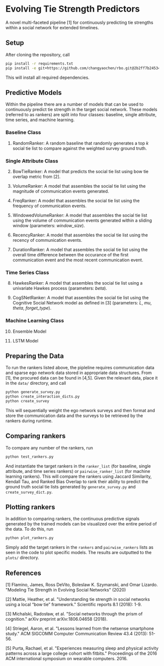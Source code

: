 # Evolving Tie Strength Predictors

A novel multi-faceted pipeline [1] for continuously predicting tie strengths within a social network for extended timelines.

## Setup

After cloning the repository, call

```bash
pip install -r requirements.txt
pip install -e git+https://github.com/changyaochen/rbo.git@2b2ff7b24534f342a5153573bf384c06317ec2de#egg=rbo
```

This will install all required dependencies.

## Predictive Models

Within the pipeline there are a number of models that can be used to continuously predict tie strength in the target social network. These models (referred to as rankers) are split into four classes: baseline, single attribute, time series, and machine learning.

### Baseline Class

1) RandomRanker: A random baseline that randomly generates a top *k* social tie list to compare against the weighted survey ground truth.

### Single Attribute Class

2) BowTieRanker: A model that predicts the social tie list using bow tie overlap metric from [2].

3) VolumeRanker: A model that assembles the social tie list using the magnitude of communication events generated.

4) FreqRanker: A model that assembles the social tie list using the frequency of communication events.

5) WindowedVolumeRanker: A model that assembles the social tie list using the volume of communication events generated within a sliding window (parameters: *window_size*).

6) RecencyRanker: A model that assembles the social tie list using the recency of communication events.

7) DurationRanker: A model that assembles the social tie list using the overall time difference between the occurance of the first communication event and the most recent communication event.

### Time Series Class

8) HawkesRanker: A model that assembles the social tie list using a univariate Hawkes process (parameters: *beta*).

9) CogSNetRanker: A model that assembles the social tie list using the Cognitive Social Network model as defined in [3] (parameters: *L*, *mu*, *theta*, *forget_type*).

### Machine Learning Class

10) Ensemble Model

11) LSTM Model

## Preparing the Data

To run the rankers listed above, the pipleline requires communication data and sparse ego network data stored in appropriate data structures. From [1], the procured data can be found in [4,5]. Given the relevant data, place it in the `data/` directory, and call

```bash
python generate_survey.py
python create_interaction_dicts.py
python create_survey
```

This will sequentially weight the ego network surveys and then format and store the communication data and the surveys to be retrieved by the rankers during runtime.

## Comparing rankers

To compare any number of the rankers, run 

```bash
python test_rankers.py
```

And instantiate the target rankers in the `ranker_list` (for baseline, single attribute, and time series rankers) or `pairwise_ranker_list` (for machine learning rankers). This will compare the rankers using Jaccard Similarity, Kendall Tau, and Ranked Bias Overlap to rank their ability to predict the ground truth social tie lists generated by `generate_survey.py` and `create_survey_dict.py`.

## Plotting rankers

In addition to comparing rankers, the continuous predictive signals generated by the trained models can be visualized over the entire period of the data. To do this, run

```bash
python plot_rankers.py
```

Simply add the target rankers in the `rankers` and `pairwise_rankers` lists as seen in the code to plot specific models. The results are outputted to the `plots/` directory.

## References

[1] Flamino, James, Ross DeVito, Boleslaw K. Szymanski, and Omar Lizardo. "Modeling Tie Strength in Evolving Social Networks" (2020)

[2] Mattie, Heather, et al. "Understanding tie strength in social networks using a local “bow tie” framework." Scientific reports 8.1 (2018): 1-9.

[3] Michalski, Radosław, et al. "Social networks through the prism of cognition." arXiv preprint arXiv:1806.04658 (2018).

[4] Striegel, Aaron, et al. "Lessons learned from the netsense smartphone study." ACM SIGCOMM Computer Communication Review 43.4 (2013): 51-56.

[5] Purta, Rachael, et al. "Experiences measuring sleep and physical activity patterns across a large college cohort with fitbits." Proceedings of the 2016 ACM international symposium on wearable computers. 2016.
